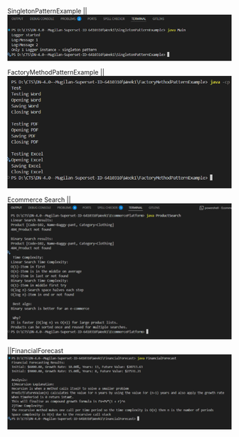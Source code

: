 SingletonPatternExample
||
![alt text](/Week1/output-screenshots/singleton.png)

FactoryMethodPatternExample
||
![alt text](/Week1/output-screenshots/FMP.png)

Ecommerce Search
||
![alt text](/Week1/output-screenshots/Ecommerce.png)

||FinancialForecast
![alt text](/Week1/output-screenshots/FinancialForecast.png)
